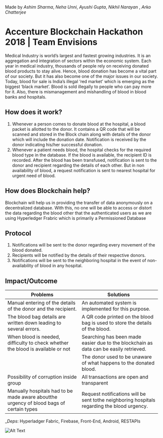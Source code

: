 Made by _Ashim Sharma_, _Neha Unni_, _Ayushi Gupta_, _Nikhil Narayan_ , _Arko Chatterjee_
# Accenture Blockchain Hackathon 2018 | Team Envisions

Medical Industry is world’s largest and fastest growing industries. It is an aggregation and integration of
sectors within the economic system. Each year in medical industry, thousands of people rely on
receiving donated blood products to stay alive. Hence, blood donation has become a vital part of our
society. But it has also become one of the major issues in our society. Today, blood for sale is India’s
illegal ‘red market’ which is emerging as the biggest ‘black market’. Blood is sold illegally to people who
can pay more for it. Also, there is mismanagement and mishandling of blood in blood banks and
hospitals.

## How does it work?
1. Whenever a person comes to donate blood at the hospital, a blood packet is allotted to the
donor. It contains a QR code that will be scanned and stored in the Block chain along with
details of the donor which will include the donation date. Notification is received by the donor
indicating his/her successful donation.
2. Whenever a patient needs blood, the hospital checks for the required blood type in the
database. If the blood is available, the recipient ID is recorded. After the blood has been
transfused, notification is sent to the donor and recipient regarding the details of each other.
But in non availability of blood, a request notification is sent to nearest hospital for urgent need
of blood.

## How does Blockchain help?
Blockchain will help us in providing the transfer of data anonymously on a decentralized database. With
this, no one will be able to access or distort the data regarding the blood other that the authenticated
users as we are using Hyperledger Frabric which is primarily a Permissioned Database

## Protocol
1. Notifications will be sent to the donor regarding every movement of the blood donated.
2. Recipients will be notified by the details of their respective donors.
3. Notifications will be sent to the neighboring hospital in the event of non-availability of blood
in any hospital.

## Impact/Outcome

| Problems | Solutions |
| --- | --- |
| Manual entering of the details of the donor and the recipient.| An automated system is implemented for this purpose. |
| The blood bag details are written down leading to several errors. | A QR code printed on the blood bag is used to store the details of the blood. |
| When blood is needed, difficulty to check whether the blood is available or not | Searching has been made easier due to the blockchain as data can be easily retrieved.|
|  | The donor used to be unaware of what happens to the donated blood.|                                         | Notification makes the donor aware of what happens to the donated blood. |
| Possibility of corruption inside group | All transactions are open and transparent |
| Manually hospitals had to be made aware aboutthe urgency of blood bags of certain types | Request notifications will be sent tothe neighboring hospitals regarding the blood urgency.|

_*Deps*: Hyperladger Fabric, Firebase, Front-End, Android, RESTAPIs

![Alt Text]("https://github.com/arkochatterjee/BloodBully/blob/master/src/logo.jpeg")
